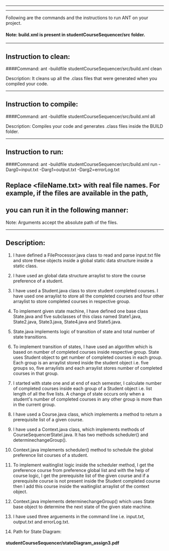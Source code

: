 -----------------------------------------------------------------------
-----------------------------------------------------------------------


Following are the commands and the instructions to run ANT on your project.
#### Note: build.xml is present in studentCourseSequencer/src folder.

-----------------------------------------------------------------------
## Instruction to clean:

####Command: ant -buildfile studentCourseSequencer/src/build.xml clean

Description: It cleans up all the .class files that were generated when you
compiled your code.

-----------------------------------------------------------------------
## Instruction to compile:

####Command: ant -buildfile studentCourseSequencer/src/build.xml all

Description: Compiles your code and generates .class files inside the BUILD folder.

-----------------------------------------------------------------------
## Instruction to run:
####Command: ant -buildfile studentCourseSequencer/src/build.xml run -Darg0=input.txt -Darg1=output.txt  -Darg2=errorLog.txt

## Replace <fileName.txt> with real file names. For example, if the files are available in the path,
## you can run it in the following manner:

Note: Arguments accept the absolute path of the files.

-----------------------------------------------------------------------
## Description:
1. I have defined a FileProcessor.java class to read and parse input.txt file and store these objects inside a global static data structure inside a static class.

2. I have used an global data structure arraylist to store the course preference of a student.

3. I have used a Student.java class to store student completed courses. I have used one arraylist to store all the completed courses and four other arraylist to store completed courses in respective group.

4. To implement given state machine, I have defined one base class State.java and five subclasses of this class named State1.java, State2.java, State3.java, State4.java and State5.java.

5. State.java implements logic of transition of state and total number of state transitions.

6. To implement transition of states, I have used an algorithm which is based on number of completed courses inside respective group. State uses Student object to get number of completed courses in each group. Each group is an arraylist stored inside the student object i.e. five groups so, five arraylists and each arraylist stores number of completed courses in that group. 

7. I started with state one and at end of each semester, I calculate number of completed courses inside each group of a Student object i.e. list length of all the five lists. A change of state occurs only when a student's number of completed courses in any other group is more than in the current group. 

8. I have used a Course.java class, which implements a method to return a prerequisite list of a given course.

9. I have used a Context.java class, which implements methods of CourseSequencerStateI.java. It has two methods scheduler() and determinechangeGroup().

10. Context.java implements scheduler() method to schedule the global preference list courses of a student.
 
11. To implement waitinglist logic inside the scheduler method, I get the preference course from preference global list and with the help of course logic, I get the prerequisite list of the given course and if a prerequisite course is not present inside the Student completed course then I add this course inside the waitinglist arraylist of the context object.

12. Context.java implements determinechangeGroup() which uses State base object to determine the next state of the given state machine.

13. I have used three arguements in the command line i.e. input.txt, output.txt and errorLog.txt.

14. Path for State Diagram:
####  studentCourseSequencer/stateDiagram_assign3.pdf










